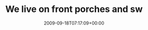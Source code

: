 ---
retweeted: false
source: <a href="http://twitter.com" rel="nofollow">Twitter Web Client</a>
entities:
  hashtags:
  - text: ra
    indices:
    - '48'
    - '51'
  symbols: []
  user_mentions: []
  urls: []
display_text_range:
- '0'
- '51'
favorite_count: '0'
id_str: '4074066532'
truncated: false
retweet_count: '0'
id: '4074066532'
created_at: Fri Sep 18 07:17:09 +0000 2009
favorited: false
full_text: 'We live on front porches and swing life away... #ra'
lang: en
tags:
- ra
- pesos:twitter
date: '2009-09-18T07:17:09+00:00'
src: https://twitter.com/bascht/status/4074066532
original_url: https://twitter.com/bascht/status/4074066532
type: twitter_tweet
text: 'We live on front porches and swing life away... #ra'
title: We live on front porches and sw

---